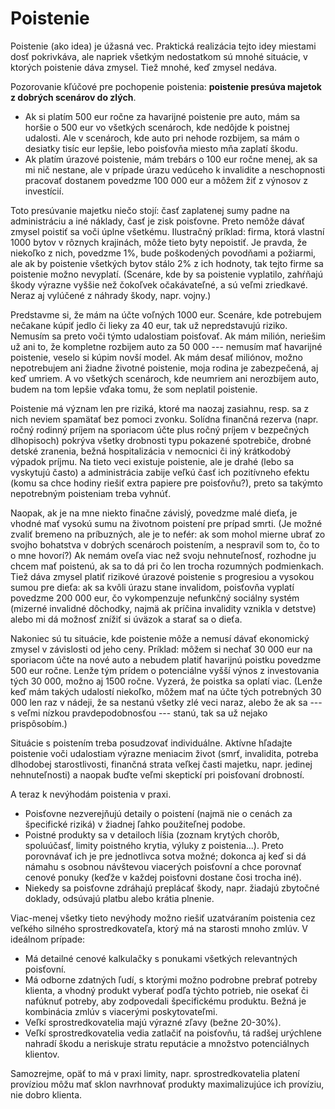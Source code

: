 # Poistenie

Poistenie (ako idea) je úžasná vec. Praktická realizácia tejto idey miestami dosť pokrivkáva, ale napriek všetkým nedostatkom sú mnohé situácie, v ktorých poistenie dáva zmysel. Tiež mnohé, keď zmysel nedáva.

Pozorovanie kľúčové pre pochopenie poistenia: **poistenie presúva majetok z dobrých scenárov do zlých**.
* Ak si platím 500 eur ročne za havarijné poistenie pre auto, mám sa horšie o 500 eur vo všetkých scenároch, kde nedôjde k poistnej udalosti. Ale v scenároch, kde auto pri nehode rozbijem, sa mám o desiatky tisíc eur lepšie, lebo poisťovňa miesto mňa zaplatí škodu.
* Ak platím úrazové poistenie, mám trebárs o 100 eur ročne menej, ak sa mi nič nestane, ale v prípade úrazu vedúceho k invalidite a neschopnosti pracovať dostanem povedzme 100 000 eur a môžem žiť z výnosov z investícií.

Toto presúvanie majetku niečo stojí: časť zaplatenej sumy padne na administráciu a iné náklady, časť je zisk poisťovne. Preto nemôže dávať zmysel poistiť sa voči úplne všetkému. Ilustračný príklad: firma, ktorá vlastní 1000 bytov v rôznych krajinách, môže tieto byty nepoistiť. Je pravda, že niekoľko z nich, povedzme 1%, bude poškodených povodňami a požiarmi, ale ak by poistenie všetkých bytov stálo 2% z ich hodnoty, tak tejto firme sa poistenie možno nevyplatí. (Scenáre, kde by sa poistenie vyplatilo, zahŕňajú škody výrazne vyššie než čokoľvek očakávateľné, a sú veľmi zriedkavé. Neraz aj vylúčené z náhrady škody, napr. vojny.)

Predstavme si, že mám na účte voľných 1000 eur. Scenáre, kde potrebujem nečakane kúpiť jedlo či lieky za 40 eur, tak už nepredstavujú riziko. Nemusím sa preto voči týmto udalostiam poisťovať. Ak mám milión, neriešim už ani to, že kompletne rozbijem auto za 50 000 --- nemusím mať havarijné poistenie, veselo si kúpim novší model. Ak mám desať miliónov, možno nepotrebujem ani žiadne životné poistenie, moja rodina je zabezpečená, aj keď umriem. A vo všetkých scenároch, kde neumriem ani nerozbijem auto, budem na tom lepšie vďaka tomu, že som neplatil poistenie.

Poistenie má význam len pre riziká, ktoré ma naozaj zasiahnu, resp. sa z nich neviem spamätať bez pomoci zvonku. Solídna finančná rezerva (napr. ročný rodinný príjem na sporiacom účte plus ročný príjem v bezpečných dlhopisoch) pokrýva všetky drobnosti typu pokazené spotrebiče, drobné detské zranenia, bežná hospitalizácia v nemocnici či iný krátkodobý výpadok príjmu. Na tieto veci existuje poistenie, ale je drahé (lebo sa vyskytujú často) a administrácia zabije veľkú časť ich pozitívneho efektu (komu sa chce hodiny riešiť extra papiere pre poisťovňu?), preto sa takýmto nepotrebným poisteniam treba vyhnúť.

Naopak, ak je na mne niekto finačne závislý, povedzme malé dieťa, je vhodné mať vysokú sumu na životnom poistení pre prípad smrti. (Je možné zvaliť bremeno na príbuzných, ale je to nefér: ak som mohol mierne ubrať zo svojho bohatstva v dobrých scenároch poistením, a nespravil som to, čo to o mne hovorí?) Ak nemám oveľa viac než svoju nehnuteľnosť, rozhodne ju chcem mať poistenú, ak sa to dá pri čo len trocha rozumných podmienkach. Tiež dáva zmysel platiť rizikové úrazové poistenie s progresiou a vysokou sumou pre dieťa: ak sa kvôli úrazu stane invalidom, poisťovňa vyplatí povedzme 200 000 eur, čo vykompenzuje nefunkčný sociálny systém (mizerné invalidné dôchodky, najmä ak príčina invalidity vznikla v detstve) alebo mi dá možnosť znížiť si úväzok a starať sa o dieťa.

Nakoniec sú tu situácie, kde poistenie môže a nemusí dávať ekonomický zmysel v závislosti od jeho ceny. Príklad: môžem si nechať 30 000 eur na sporiacom účte na nové auto a nebudem platiť havarijnú poistku povedzme 500 eur ročne. Lenže tým prídem o potenciálne vyšší výnos z investovania tých 30 000, možno aj 1500 ročne. Vyzerá, že poistka sa oplatí viac. (Lenže keď mám takých udalostí niekoľko, môžem mať na účte tých potrebných 30 000 len raz v nádeji, že sa nestanú všetky zlé veci naraz, alebo že ak sa --- s veľmi nízkou pravdepodobnosťou --- stanú, tak sa už nejako prispôsobím.)

Situácie s poistením treba posudzovať individuálne. Aktívne hľadajte poistenie voči udalostiam výrazne meniacim život (smrť, invalidita, potreba dlhodobej starostlivosti, finančná strata veľkej časti majetku, napr. jedinej nehnuteľnosti) a naopak buďte veľmi skeptickí pri poisťovaní drobností.

A teraz k nevýhodám poistenia v praxi.
* Poisťovne nezverejňujú detaily o poistení (najmä nie o cenách za špecifické riziká) v žiadnej ľahko použiteľnej podobe.
* Poistné produkty sa v detailoch líšia (zoznam krytých chorôb, spoluúčasť, limity poistného krytia, výluky z poistenia...). Preto porovnávať ich je pre jednotlivca sotva možné; dokonca aj keď si dá námahu s osobnou návštevou viacerých poisťovní a chce porovnať cenové ponuky (keďže v každej poisťovni dostane čosi trocha iné).
* Niekedy sa poisťovne zdráhajú preplácať škody, napr. žiadajú zbytočné doklady, odsúvajú platbu alebo krátia plnenie.

Viac-menej všetky tieto nevýhody možno riešiť uzatváraním poistenia cez veľkého silného sprostredkovateľa, ktorý má na starosti mnoho zmlúv. V ideálnom prípade:
* Má detailné cenové kalkulačky s ponukami všetkých relevantných poisťovní.
* Má odborne zdatných ľudí, s ktorými možno podrobne prebrať potreby klienta, a vhodný produkt vyberať podľa týchto potrieb, nie osekať či nafúknuť potreby, aby zodpovedali špecifickému produktu. Bežná je kombinácia zmlúv s viacerými poskytovateľmi.
* Veľkí sprostredkovatelia majú výrazné zľavy (bežne 20-30%).
* Veľkí sprostredkovatelia vedia zatlačiť na poisťovňu, tá radšej urýchlene nahradí škodu a neriskuje stratu reputácie a množstvo potenciálnych klientov.

Samozrejme, opäť to má v praxi limity, napr. sprostredkovatelia platení províziou môžu mať sklon navrhnovať produkty maximalizujúce ich províziu, nie dobro klienta.
